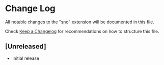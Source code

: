 # Change Log

All notable changes to the "sno" extension will be documented in this file.

Check [Keep a Changelog](http://keepachangelog.com/) for recommendations on how to structure this file.

## [Unreleased]

- Initial release